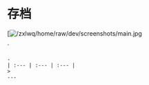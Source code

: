   # 存档
[![/zxlwq/home/raw/dev/screenshots/main.jpg](https://images.zxl.cc.ua/blog/8.webp)


`
```
- 
| :--- | :--- | :--- |
> 
---
